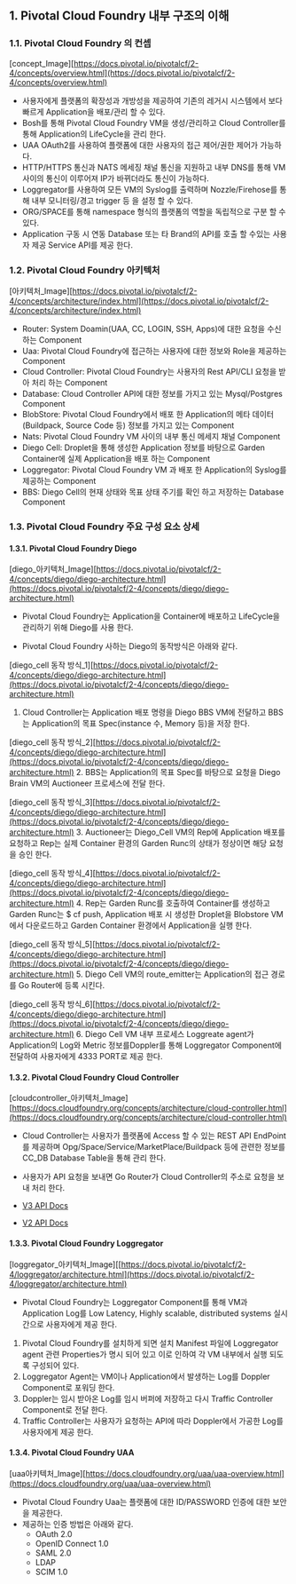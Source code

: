 ## 1. Pivotal Cloud Foundry 내부 구조의 이해

### 1.1. Pivotal Cloud Foundry 의 컨셉

[concept_Image][https://docs.pivotal.io/pivotalcf/2-4/concepts/overview.html](https://docs.pivotal.io/pivotalcf/2-4/concepts/overview.html)

-  사용자에게 플랫폼의 확장성과 개방성을 제공하여 기존의 레거시 시스템에서 보다 빠르게 Application을 배포/관리 할 수 있다.
- Bosh를 통해 Pivotal Cloud Foundry VM을 생성/관리하고 Cloud Controller를 통해 Application의 LifeCycle을 관리 한다.
- UAA OAuth2를 사용하여 플랫폼에 대한 사용자의 접근 제어/권한 제어가 가능하다.
- HTTP/HTTPS 통신과 NATS 메세징 채널 통신을 지원하고 내부 DNS를 통해 VM 사이의 통신이 이루어져 IP가 바뀌더라도  통신이 가능하다.
- Loggregator를 사용하여 모든 VM의 Syslog를 출력하며 Nozzle/Firehose를 통해 내부 모니터링/경고 trigger 등 을 설정 할 수 있다.
- ORG/SPACE를 통해 namespace 형식의 플랫폼의 역할을 독립적으로 구분 할 수 있다.
- Application 구동 시 연동 Database 또는 타 Brand의 API를 호출 할 수있는 사용자 제공 Service API를 제공 한다.

### 1.2. Pivotal Cloud Foundry 아키텍처

[아키텍처_Image][https://docs.pivotal.io/pivotalcf/2-4/concepts/architecture/index.html](https://docs.pivotal.io/pivotalcf/2-4/concepts/architecture/index.html)

- Router:  System Doamin(UAA, CC,  LOGIN, SSH, Apps)에 대한 요청을 수신하는 Component
- Uaa: Pivotal Cloud Foundry에 접근하는 사용자에 대한 정보와 Role을 제공하는 Component
- Cloud Controller: Pivotal Cloud Foundry는 사용자의 Rest API/CLI 요청을 받아 처리 하는 Component
- Database: Cloud Controller API에 대한 정보를 가지고 있는 Mysql/Postgres Component
- BlobStore: Pivotal Cloud Foundry에서 배포 한 Application의 메타 데이터(Buildpack, Source Code 등) 정보를 가지고 있는 Component
- Nats:  Pivotal Cloud Foundry VM 사이의 내부 통신 메세지 채널 Component
- Diego Cell: Droplet을 통해 생성한 Application 정보를 바탕으로 Garden Container에 실제 Application을 배포 하는 Component
- Loggregator: Pivotal Cloud Foundry VM 과 배포 한 Application의 Syslog를 제공하는 Component
- BBS: Diego Cell의 현재 상태와 목표 상태 주기를 확인 하고 저장하는 Database Component

### 1.3. Pivotal Cloud Foundry 주요 구성 요소 상세

#### 1.3.1. Pivotal Cloud Foundry Diego
[diego_아키텍처_Image][https://docs.pivotal.io/pivotalcf/2-4/concepts/diego/diego-architecture.html](https://docs.pivotal.io/pivotalcf/2-4/concepts/diego/diego-architecture.html)

- Pivotal Cloud Foundry는 Application을 Container에 배포하고 LifeCycle을 관리하기 위해 Diego를 사용 한다.

- Pivotal Cloud Foundry 사하는 Diego의 동작방식은 아래와 같다.

[diego_cell 동작 방식_1][https://docs.pivotal.io/pivotalcf/2-4/concepts/diego/diego-architecture.html](https://docs.pivotal.io/pivotalcf/2-4/concepts/diego/diego-architecture.html)
1. Cloud Controller는 Application 배포 명령을 Diego BBS VM에 전달하고 BBS는 Application의 목표 Spec(instance 수, Memory 등)을 저장 한다.

[diego_cell 동작 방식_2][https://docs.pivotal.io/pivotalcf/2-4/concepts/diego/diego-architecture.html](https://docs.pivotal.io/pivotalcf/2-4/concepts/diego/diego-architecture.html)
2. BBS는 Application의 목표 Spec를 바탕으로 요청을 Diego Brain VM의 Auctioneer 프로세스에 전달 한다.

[diego_cell 동작 방식_3][https://docs.pivotal.io/pivotalcf/2-4/concepts/diego/diego-architecture.html](https://docs.pivotal.io/pivotalcf/2-4/concepts/diego/diego-architecture.html)
3. Auctioneer는 Diego_Cell VM의 Rep에 Application 배포를 요청하고  Rep는 실제 Container 환경의 Garden Runc의 상태가 정상이면 해당 요청을 승인 한다.

[diego_cell 동작 방식_4][https://docs.pivotal.io/pivotalcf/2-4/concepts/diego/diego-architecture.html](https://docs.pivotal.io/pivotalcf/2-4/concepts/diego/diego-architecture.html)
4. Rep는 Garden Runc를 호출하여 Container를 생성하고 Garden Runc는 $ cf push, Application 배포 시 생성한 Droplet을 Blobstore VM에서 다운로드하고 Garden Container 환경에서 Application을 실행 한다.

[diego_cell 동작 방식_5][https://docs.pivotal.io/pivotalcf/2-4/concepts/diego/diego-architecture.html](https://docs.pivotal.io/pivotalcf/2-4/concepts/diego/diego-architecture.html)
5. Diego Cell VM의 route_emitter는 Application의 접근 경로를 Go Router에 등록 시킨다.

[diego_cell 동작 방식_6][https://docs.pivotal.io/pivotalcf/2-4/concepts/diego/diego-architecture.html](https://docs.pivotal.io/pivotalcf/2-4/concepts/diego/diego-architecture.html)
6. Diego Cell VM 내부 프로세스 Loggreate agent가 Application의 Log와 Metric 정보를Doppler를 통해 Loggregator Component에 전달하여 사용자에게 4333 PORT로 제공 한다.

#### 1.3.2. Pivotal Cloud Foundry Cloud Controller
 [cloudcontroller_아키텍처_Image][https://docs.cloudfoundry.org/concepts/architecture/cloud-controller.html](https://docs.cloudfoundry.org/concepts/architecture/cloud-controller.html)
 - Cloud Controller는 사용자가 플랫폼에 Access 할 수 있는 REST API EndPoint를 제공하며 Opg/Space/Service/MarketPlace/Buildpack 등에 관련한 정보를 CC_DB Database Table을 통해 관리 한다.
- 사용자가 API 요청을 보내면 Go Router가 Cloud Controller의 주소로 요청을 보내 처리 한다. 

-   [V3 API Docs](http://v3-apidocs.cloudfoundry.org/)
-   [V2 API Docs](http://apidocs.cloudfoundry.org/)
 
#### 1.3.3. Pivotal Cloud Foundry Loggregator
[loggregator_아키텍처_Image][[https://docs.pivotal.io/pivotalcf/2-4/loggregator/architecture.html](https://docs.pivotal.io/pivotalcf/2-4/loggregator/architecture.html)

- Pivotal Cloud Foundry는 Loggregator Component를 통해 VM과 Application Log를 Low Latency, Highly scalable, distributed systems 실시간으로 사용자에게 제공 한다.
1. Pivotal Cloud Foundry를 설치하게 되면 설치 Manifest 파일에 Loggregator agent 관련 Properties가 명시 되어 있고 이로 인하여 각 VM 내부에서 실행 되도록 구성되어 있다.
2. Loggregator Agent는 VM이나 Application에서 발생하는 Log를 Doppler Component로 포워딩 한다.
3. Doppler는 임시 받아온 Log를 임시 버퍼에 저장하고 다시 Traffic Controller Component로 전달 한다.
5. Traffic Controller는 사용자가 요청하는 API에 따라 Doppler에서 가공한 Log를 사용자에게 제공 한다.

#### 1.3.4. Pivotal Cloud Foundry UAA
[uaa아키텍처_Image][https://docs.cloudfoundry.org/uaa/uaa-overview.html](https://docs.cloudfoundry.org/uaa/uaa-overview.html)
- Pivotal Cloud Foundry Uaa는 플랫폼에 대한 ID/PASSWORD 인증에 대한 보안을 제공한다.
- 제공하는 인증 방법은 아래와 같다.
	- OAuth 2.0
	- OpenID Connect 1.0
	- SAML 2.0
	- LDAP
	- SCIM 1.0

